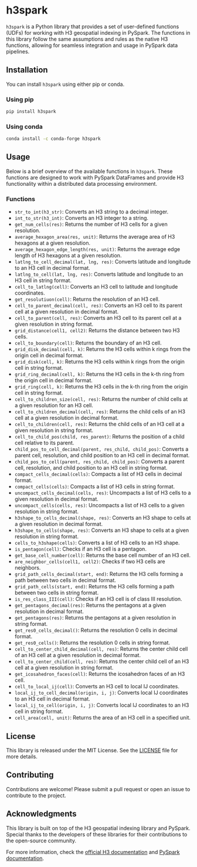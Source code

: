 # h3spark

`h3spark` is a Python library that provides a set of user-defined functions (UDFs) for working with H3 geospatial indexing in PySpark. The functions in this library follow the same assumptions and rules as the native H3 functions, allowing for seamless integration and usage in PySpark data pipelines.

## Installation

You can install `h3spark` using either pip or conda.

### Using pip
```bash
pip install h3spark
```

### Using conda
```bash
conda install -c conda-forge h3spark
```

## Usage

Below is a brief overview of the available functions in `h3spark`. These functions are designed to work with PySpark DataFrames and provide H3 functionality within a distributed data processing environment.

### Functions

- `str_to_int(h3_str)`: Converts an H3 string to a decimal integer.
- `int_to_str(h3_int)`: Converts an H3 integer to a string.
- `get_num_cells(res)`: Returns the number of H3 cells for a given resolution.
- `average_hexagon_area(res, unit)`: Returns the average area of H3 hexagons at a given resolution.
- `average_hexagon_edge_length(res, unit)`: Returns the average edge length of H3 hexagons at a given resolution.
- `latlng_to_cell_decimal(lat, lng, res)`: Converts latitude and longitude to an H3 cell in decimal format.
- `latlng_to_cell(lat, lng, res)`: Converts latitude and longitude to an H3 cell in string format.
- `cell_to_latlng(cell)`: Converts an H3 cell to latitude and longitude coordinates.
- `get_resolutiuon(cell)`: Returns the resolution of an H3 cell.
- `cell_to_parent_decimal(cell, res)`: Converts an H3 cell to its parent cell at a given resolution in decimal format.
- `cell_to_parent(cell, res)`: Converts an H3 cell to its parent cell at a given resolution in string format.
- `grid_distance(cell1, cell2)`: Returns the distance between two H3 cells.
- `cell_to_boundary(cell)`: Returns the boundary of an H3 cell.
- `grid_disk_decimal(cell, k)`: Returns the H3 cells within k rings from the origin cell in decimal format.
- `grid_disk(cell, k)`: Returns the H3 cells within k rings from the origin cell in string format.
- `grid_ring_decimal(cell, k)`: Returns the H3 cells in the k-th ring from the origin cell in decimal format.
- `grid_ring(cell, k)`: Returns the H3 cells in the k-th ring from the origin cell in string format.
- `cell_to_children_size(cell, res)`: Returns the number of child cells at a given resolution for an H3 cell.
- `cell_to_children_decimal(cell, res)`: Returns the child cells of an H3 cell at a given resolution in decimal format.
- `cell_to_children(cell, res)`: Returns the child cells of an H3 cell at a given resolution in string format.
- `cell_to_child_pos(child, res_parent)`: Returns the position of a child cell relative to its parent.
- `child_pos_to_cell_decimal(parent, res_child, child_pos)`: Converts a parent cell, resolution, and child position to an H3 cell in decimal format.
- `child_pos_to_cell(parent, res_child, child_pos)`: Converts a parent cell, resolution, and child position to an H3 cell in string format.
- `compact_cells_decimal(cells)`: Compacts a list of H3 cells in decimal format.
- `compact_cells(cells)`: Compacts a list of H3 cells in string format.
- `uncompact_cells_decimal(cells, res)`: Uncompacts a list of H3 cells to a given resolution in decimal format.
- `uncompact_cells(cells, res)`: Uncompacts a list of H3 cells to a given resolution in string format.
- `h3shape_to_cells_decimal(shape, res)`: Converts an H3 shape to cells at a given resolution in decimal format.
- `h3shape_to_cells(shape, res)`: Converts an H3 shape to cells at a given resolution in string format.
- `cells_to_h3shape(cells)`: Converts a list of H3 cells to an H3 shape.
- `is_pentagon(cell)`: Checks if an H3 cell is a pentagon.
- `get_base_cell_number(cell)`: Returns the base cell number of an H3 cell.
- `are_neighbor_cells(cell1, cell2)`: Checks if two H3 cells are neighbors.
- `grid_path_cells_decimal(start, end)`: Returns the H3 cells forming a path between two cells in decimal format.
- `grid_path_cells(start, end)`: Returns the H3 cells forming a path between two cells in string format.
- `is_res_class_III(cell)`: Checks if an H3 cell is of class III resolution.
- `get_pentagons_decimal(res)`: Returns the pentagons at a given resolution in decimal format.
- `get_pentagons(res)`: Returns the pentagons at a given resolution in string format.
- `get_res0_cells_decimal()`: Returns the resolution 0 cells in decimal format.
- `get_res0_cells()`: Returns the resolution 0 cells in string format.
- `cell_to_center_child_decimal(cell, res)`: Returns the center child cell of an H3 cell at a given resolution in decimal format.
- `cell_to_center_child(cell, res)`: Returns the center child cell of an H3 cell at a given resolution in string format.
- `get_icosahedron_faces(cell)`: Returns the icosahedron faces of an H3 cell.
- `cell_to_local_ij(cell)`: Converts an H3 cell to local IJ coordinates.
- `local_ij_to_cell_decimal(origin, i, j)`: Converts local IJ coordinates to an H3 cell in decimal format.
- `local_ij_to_cell(origin, i, j)`: Converts local IJ coordinates to an H3 cell in string format.
- `cell_area(cell, unit)`: Returns the area of an H3 cell in a specified unit.

## License

This library is released under the MIT License. See the [LICENSE](LICENSE) file for more details.

## Contributing

Contributions are welcome! Please submit a pull request or open an issue to contribute to the project.

## Acknowledgments

This library is built on top of the H3 geospatial indexing library and PySpark. Special thanks to the developers of these libraries for their contributions to the open-source community.

For more information, check the [official H3 documentation](https://h3geo.org/docs/) and [PySpark documentation](https://spark.apache.org/docs/latest/api/python/index.html).